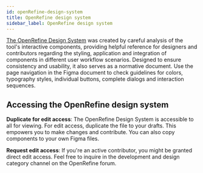 ```yaml
---
id: openRefine-design-system
title: OpenRefine design system
sidebar_label: OpenRefine design system
---
```


[The OpenRefine Design System](https://www.figma.com/file/2fGTsMdExFEf4ReUNFzB0V/OpenRefine-Outreachy?type=design&node-id=131%3A315&mode=design&t=sqE5Yl0QJtw5TAHy-1) was created by careful analysis of the tool's interactive components, providing helpful reference for designers and contributors regarding the styling, application and integration of components in different user workflow scenarios. 
Designed to ensure consistency and usability, it also serves as a normative document. Use the page navigation in the Figma document to check guidelines for colors, typography styles, individual buttons, complete dialogs and interaction sequences.  

## Accessing the OpenRefine design system

**Duplicate for edit access**: The OpenRefine Design System is accessible to all for viewing. For edit access, duplicate the file to your drafts. This empowers you to make changes and contribute. You can also copy components to your own Figma files.

**Request edit access**: If you're an active contributor, you might be granted direct edit access. Feel free to inquire in the development and design category channel on the OpenRefine forum.

